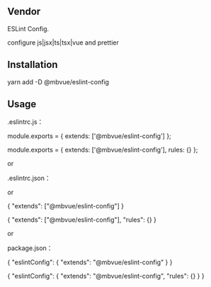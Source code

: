 ## Vendor
ESLint Config.

configure js|jsx|ts|tsx|vue and prettier

## Installation
yarn add -D @mbvue/eslint-config

## Usage
.eslintrc.js：

module.exports = {
  extends: ['@mbvue/eslint-config']
};

module.exports = {
  extends: ['@mbvue/eslint-config'],
  rules: {}
};

or

.eslintrc.json：

or

{
  "extends": ["@mbvue/eslint-config"]
}

{
  "extends": ["@mbvue/eslint-config"],
  "rules": {}
}

or

package.json：

{
  "eslintConfig": {
    "extends": "@mbvue/eslint-config"
  }
}

{
  "eslintConfig": {
    "extends": "@mbvue/eslint-config",
    "rules": {}
  }
}
